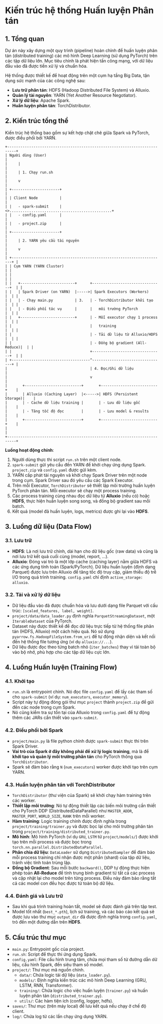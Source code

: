 # Kiến trúc hệ thống Huấn luyện Phân tán

## 1. Tổng quan

Dự án này xây dựng một quy trình (pipeline) hoàn chỉnh để huấn luyện phân tán (distributed training) các mô hình Deep Learning (sử dụng PyTorch) trên các tập dữ liệu lớn. Mục tiêu chính là phát hiện tấn công mạng, với dữ liệu đầu vào đã được tiền xử lý và chuẩn hóa.

Hệ thống được thiết kế để hoạt động trên một cụm hạ tầng Big Data, tận dụng sức mạnh của các công nghệ sau:
- **Lưu trữ phân tán**: HDFS (Hadoop Distributed File System) và Alluxio.
- **Quản lý tài nguyên**: YARN (Yet Another Resource Negotiator).
- **Xử lý dữ liệu**: Apache Spark.
- **Huấn luyện phân tán**: TorchDistributor.

## 2. Kiến trúc tổng thể

Kiến trúc hệ thống bao gồm sự kết hợp chặt chẽ giữa Spark và PyTorch, được điều phối bởi YARN.

```
+--------------------------------------------------------------------------+
| Người dùng (User)                                                        |
|     |                                                                    |
|     | 1. Chạy run.sh                                                     |
|     v                                                                    |
| +----------------------+                                                 |
| | Client Node          |                                                 |
| |   - spark-submit     |<>...............................................+
| |   - config.yaml      |                                                 |
| |   - project.zip      |                                                 |
| +----------------------+                                                 |
|     | 2. YARN yêu cầu tài nguyên                                         |
|     v                                                                    |
| +----------------------------------------------------------------------+ |
| | Cụm YARN (YARN Cluster)                                                | |
| |                                                                      | |
| |   +-------------------------+      +--------------------------------+  | |
| |   | Spark Driver (on YARN)  |----->| Spark Executors (Workers)      |  | |
| |   | - Chạy main.py          | 3.   | - TorchDistributor khởi tạo    |  | |
| |   | - Điều phối tác vụ      |      |   môi trường PyTorch           |  | |
| |   +-------------------------+      | - Mỗi executor chạy 1 process  |  | |
| |                                    |   training                     |  | |
| |                                    | - Tải dữ liệu từ Alluxio/HDFS  |  | |
| |                                    | - Đồng bộ gradient (All-Reduce)|  | |
| |                                    +--------------------------------+  | |
| +------------------------------------^---------------------------------+ |
|                                      | 4. Đọc/Ghi dữ liệu               |
|                                      v                                 |
|       +--------------------------+       +--------------------------+    |
|       | Alluxio (Caching Layer)  |<----->| HDFS (Persistent Storage)|    |
|       | - Cache dữ liệu training |       | - Lưu dữ liệu gốc        |    |
|       | - Tăng tốc độ đọc        |       | - Lưu model & results    |    |
|       +--------------------------+       +--------------------------+    |
|                                                                          |
+--------------------------------------------------------------------------+
```

**Luồng hoạt động chính**:
1.  Người dùng thực thi script `run.sh` trên một client node.
2.  `spark-submit` gửi yêu cầu đến YARN để khởi chạy ứng dụng Spark. `project.zip` và `config.yaml` được gửi kèm.
3.  YARN cấp phát tài nguyên và khởi chạy Spark Driver trên một node trong cụm. Spark Driver sau đó yêu cầu các Spark Executor.
4.  Trên mỗi Executor, `TorchDistributor` sẽ thiết lập môi trường huấn luyện PyTorch phân tán. Mỗi executor sẽ chạy một process training.
5.  Các process training cùng nhau đọc dữ liệu từ **Alluxio** (nếu có) hoặc **HDFS**, thực hiện huấn luyện song song, và đồng bộ gradient sau mỗi batch.
6.  Kết quả (model đã huấn luyện, logs, metrics) được ghi lại vào **HDFS**.

## 3. Luồng dữ liệu (Data Flow)

### 3.1. Lưu trữ
- **HDFS**: Là nơi lưu trữ chính, dài hạn cho dữ liệu gốc (raw data) và cũng là nơi lưu trữ kết quả cuối cùng (model, report, ...).
- **Alluxio**: Đóng vai trò là một lớp cache (caching layer) nằm giữa HDFS và các ứng dụng tính toán (Spark/PyTorch). Dữ liệu huấn luyện (định dạng Parquet) được lưu trên Alluxio để tăng tốc độ truy cập, giảm thiểu độ trễ I/O trong quá trình training. `config.yaml` chỉ định `active_storage: alluxio`.

### 3.2. Tải và xử lý dữ liệu
- Dữ liệu đầu vào đã được chuẩn hóa và lưu dưới dạng file Parquet với cấu trúc: `[scaled_features, label, weight]`.
- `project/data/data_loader.py` định nghĩa `ParquetStreamingDataset`, một `IterableDataset` của PyTorch.
- Dataset này được thiết kế để đọc dữ liệu trực tiếp từ hệ thống file phân tán (HDFS, Alluxio) một cách hiệu quả. Nó sử dụng `pyarrow.fs.HadoopFileSystem.from_uri` để tự động nhận diện và kết nối đến hệ thống file tương ứng (ví dụ `alluxio://...`).
- Dữ liệu được đọc theo từng batch nhỏ (`iter_batches`) thay vì tải toàn bộ vào bộ nhớ, phù hợp cho các tập dữ liệu cực lớn.

## 4. Luồng Huấn luyện (Training Flow)

### 4.1. Khởi tạo
- `run.sh` là entrypoint chính. Nó đọc file `config.yaml` để lấy các tham số cho `spark-submit` (ví dụ: `num_executors`, `executor_memory`).
- Script này tự động đóng gói thư mục `project` thành `project.zip` để gửi đến các node trong cụm Spark.
- Nó cũng kiểm tra sự tồn tại của Alluxio trong `config.yaml` để tự động thêm các JARs cần thiết vào `spark-submit`.

### 4.2. Điều phối bởi Spark
- `project/main.py` là file python chính được `spark-submit` thực thi trên Spark Driver.
- **Vai trò của Spark ở đây không phải để xử lý logic training**, mà là để **khởi tạo và quản lý môi trường phân tán** cho PyTorch thông qua `TorchDistributor`.
- Spark sẽ đảm bảo rằng `N` (`num_executors`) worker được khởi tạo trên cụm YARN.

### 4.3. Huấn luyện phân tán với TorchDistributor
- `TorchDistributor` (thư viện của Spark) sẽ khởi chạy hàm training trên các worker.
- **Thiết lập môi trường**: Nó tự động thiết lập các biến môi trường cần thiết cho PyTorch DDP (DistributedDataParallel) như `MASTER_ADDR`, `MASTER_PORT`, `WORLD_SIZE`, `RANK` trên mỗi worker.
- **Hàm training**: Logic training chính được định nghĩa trong `project/training/trainer.py` và được bọc lại cho môi trường phân tán trong `project/training/distributed_trainer.py`.
- **Mô hình**: Mô hình PyTorch (ví dụ `GRU`, `LSTM` từ `project/models/`) được khởi tạo trên mỗi process và được bọc trong `torch.nn.parallel.DistributedDataParallel`.
- **Phân chia dữ liệu**: `DataLoader` sử dụng `DistributedSampler` để đảm bảo mỗi process training chỉ nhận được một phần (shard) của tập dữ liệu, tránh việc tính toán trùng lặp.
- **Đồng bộ Gradient**: Sau mỗi bước `backward()`, DDP tự động thực hiện phép toán **All-Reduce** để tính trung bình gradient từ tất cả các process và cập nhật lại cho model trên từng process. Điều này đảm bảo rằng tất cả các model con đều học được từ toàn bộ dữ liệu.

### 4.4. Đánh giá và Lưu trữ
- Sau khi quá trình training hoàn tất, model sẽ được đánh giá trên tập test.
- Model tốt nhất (`best_*.pth`), lịch sử training, và các báo cáo kết quả sẽ được lưu vào thư mục `output_dir` đã được định nghĩa trong `config.yaml`, trỏ đến một đường dẫn trên **HDFS**.

## 5. Cấu trúc thư mục

- `main.py`: Entrypoint gốc của project.
- `run.sh`: Script để thực thi ứng dụng Spark.
- `config.yaml`: File cấu hình trung tâm, chứa mọi tham số từ đường dẫn dữ liệu, cấu hình Spark, đến siêu tham số model.
- `project/`: Thư mục mã nguồn chính.
  - `data/`: Chứa logic tải dữ liệu (`data_loader.py`).
  - `models/`: Định nghĩa kiến trúc các mô hình Deep Learning (GRU, LSTM, RNN, Transformer).
  - `training/`: Chứa logic cho việc huấn luyện (`trainer.py`) và huấn luyện phân tán (`distributed_trainer.py`).
  - `utils/`: Các hàm tiện ích (config, logger, hdfs).
- `saves/`: Thư mục (trên máy local) để lưu kết quả nếu chạy ở chế độ client.
- `log/`: Chứa log từ các lần chạy ứng dụng YARN.
